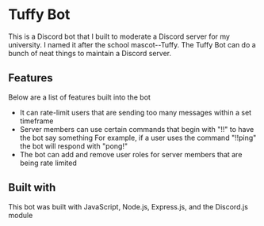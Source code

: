 # Tuffy Bot
This is a Discord bot that I built to moderate a Discord server for my university. I named it after the school
mascot--Tuffy. The Tuffy Bot can do a bunch of neat things to maintain a Discord server. 

## Features
Below are a list of features built into the bot
* It can rate-limit users that are sending too many messages within a set timeframe
* Server members can use certain commands that begin with "!!" to have the bot say something
For example, if a user uses the command "!!ping" the bot will respond with "pong!"
* The bot can add and remove user roles for server members that are being rate limited

## Built with
This bot was built with JavaScript, Node.js, Express.js, and the Discord.js module
